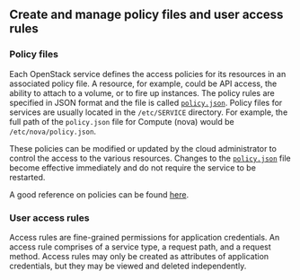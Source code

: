 ## Create and manage policy files and user access rules

### Policy files

Each OpenStack service defines the access policies for its resources in an 
associated policy file. A resource, for example, could be API access, the 
ability to attach to a volume, or to fire up instances. The policy rules are 
specified in JSON format and the file is called 
[`policy.json`](https://docs.openstack.org/ocata/config-reference/policy-json-file.html). 
Policy files for services are usually located in the `/etc/SERVICE` directory. 
For example, the full path of the `policy.json` file for Compute (nova) would 
be `/etc/nova/policy.json`.

These policies can be modified or updated by the cloud administrator to control 
the access to the various resources. Changes to the 
[`policy.json`](https://docs.openstack.org/ocata/config-reference/policy-json-file.html) file become 
effective immediately and do not require the service to be restarted.

A good reference on policies can be found [here](https://access.redhat.com/documentation/en-us/red_hat_openstack_platform/16.1/html/security_and_hardening_guide/policies).

### User access rules

Access rules are fine-grained permissions for application credentials. An 
access rule comprises of a service type, a request path, and a request method. 
Access rules may only be created as attributes of application credentials, 
but they may be viewed and deleted independently.